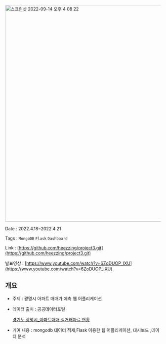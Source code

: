 <img width="700" alt="스크린샷 2022-09-14 오후 4 08 22" src="https://user-images.githubusercontent.com/97447841/190085148-f3aea0a0-9504-427b-891f-2c4318c18782.png">

Date : 2022.4.18~2022.4.21

Tags : `MongoDB` `Flask` `Dashboard` 

Link : [https://github.com/heezzing/project3.git](https://github.com/heezzing/project3.git)

발표영상 : [https://www.youtube.com/watch?v=6ZoDUOP_lXU](https://www.youtube.com/watch?v=6ZoDUOP_lXU)

## 개요
- 주제 : 광명시 아파트 매매가 예측 웹 어플리케이션
- 데이터 출처  :  공공데이터포털
    
    [경기도 광명시_아파트매매 실거래자료 현황](https://www.data.go.kr/data/15033120/openapi.do)
    
- 기여 내용 : mongodb 데이터 적재,Flask 이용한 웹 어플리케이션, 대시보드 ,데이터 분석
